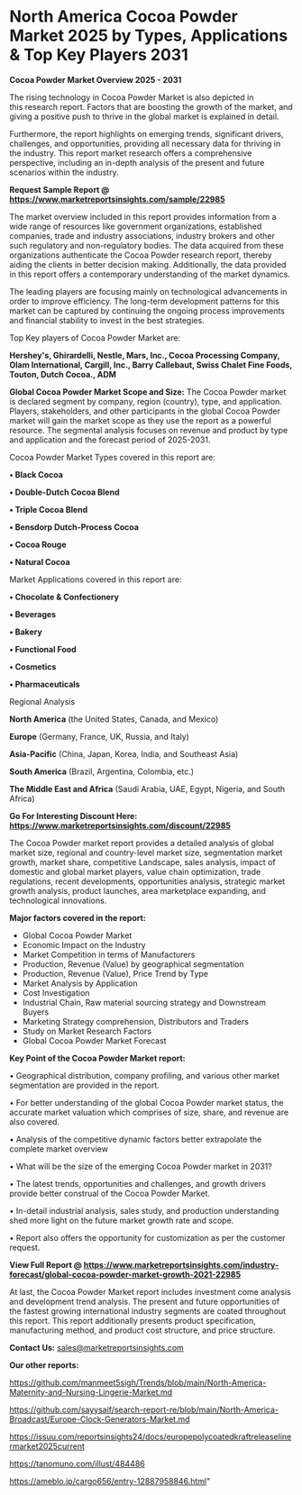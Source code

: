 # North America Cocoa Powder Market 2025 by Types, Applications & Top Key Players 2031

<Strong> Cocoa Powder Market Overview 2025 - 2031</strong>

The rising technology in Cocoa Powder Market is also depicted in this research report. Factors that are boosting the growth of the market, and giving a positive push to thrive in the global market is explained in detail.

Furthermore, the report highlights on emerging trends, significant drivers, challenges, and opportunities, providing all necessary data for thriving in the industry. This report market research offers a comprehensive perspective, including an in-depth analysis of the present and future scenarios within the industry.

<strong>Request Sample Report @ <a href=https://www.marketreportsinsights.com/sample/22985>https://www.marketreportsinsights.com/sample/22985</a></strong>

The market overview included in this report provides information from a wide range of resources like government organizations, established companies, trade and industry associations, industry brokers and other such regulatory and non-regulatory bodies. The data acquired from these organizations authenticate the Cocoa Powder research report, thereby aiding the clients in better decision making. Additionally, the data provided in this report offers a contemporary understanding of the market dynamics.

The leading players are focusing mainly on technological advancements in order to improve efficiency. The long-term development patterns for this market can be captured by continuing the ongoing process improvements and financial stability to invest in the best strategies.

Top Key players of Cocoa Powder Market are:

<strong>Hershey's, Ghirardelli, Nestle, Mars, Inc., Cocoa Processing Company, Olam International, Cargill, Inc., Barry Callebaut, Swiss Chalet Fine Foods, Touton, Dutch Cocoa., ADM</strong>

<strong><b>Global Cocoa Powder Market Scope and Size:</b></strong>
The Cocoa Powder market is declared segment by company, region (country), type, and application. Players, stakeholders, and other participants in the global Cocoa Powder market will gain the market scope as they use the report as a powerful resource. The segmental analysis focuses on revenue and product by type and application and the forecast period of 2025-2031.

Cocoa Powder Market Types covered in this report are:

<strong>• Black Cocoa

• Double-Dutch Cocoa Blend

• Triple Cocoa Blend

• Bensdorp Dutch-Process Cocoa

• Cocoa Rouge

• Natural Cocoa</strong>

Market Applications covered in this report are:

<strong>• Chocolate & Confectionery

• Beverages

• Bakery

• Functional Food

• Cosmetics

• Pharmaceuticals</strong> 

Regional Analysis

<strong>North America</strong> (the United States, Canada, and Mexico)

<strong>Europe</strong> (Germany, France, UK, Russia, and Italy)

<strong>Asia-Pacific</strong> (China, Japan, Korea, India, and Southeast Asia)

<strong>South America</strong> (Brazil, Argentina, Colombia, etc.)

<strong>The Middle East and Africa</strong> (Saudi Arabia, UAE, Egypt, Nigeria, and South Africa)

<strong>Go For Interesting Discount Here: <a href=https://www.marketreportsinsights.com/discount/22985>https://www.marketreportsinsights.com/discount/22985</a></strong>

The Cocoa Powder market report provides a detailed analysis of global market size, regional and country-level market size, segmentation market growth, market share, competitive Landscape, sales analysis, impact of domestic and global market players, value chain optimization, trade regulations, recent developments, opportunities analysis, strategic market growth analysis, product launches, area marketplace expanding, and technological innovations.

<strong><b>Major factors covered in the report:</b></strong>
<ul>
  <li>Global Cocoa Powder Market </li>
  <li>Economic Impact on the Industry</li>
  <li>Market Competition in terms of Manufacturers</li>
  <li>Production, Revenue (Value) by geographical segmentation</li>
  <li>Production, Revenue (Value), Price Trend by Type</li>
  <li>Market Analysis by Application</li>
  <li>Cost Investigation</li>
  <li>Industrial Chain, Raw material sourcing strategy and Downstream Buyers</li>
  <li>Marketing Strategy comprehension, Distributors and Traders</li>
  <li>Study on Market Research Factors</li>
  <li>Global Cocoa Powder Market Forecast</li>
</ul>

<strong><b>Key Point of the Cocoa Powder Market report:</b></strong>

• Geographical distribution, company profiling, and various other market segmentation are provided in the report.

• For better understanding of the global Cocoa Powder market status, the accurate market valuation which comprises of size, share, and revenue are also covered.

• Analysis of the competitive dynamic factors better extrapolate the complete market overview

• What will be the size of the emerging Cocoa Powder market in 2031?

• The latest trends, opportunities and challenges, and growth drivers provide better construal of the Cocoa Powder Market.

• In-detail industrial analysis, sales study, and production understanding shed more light on the future market growth rate and scope.

• Report also offers the opportunity for customization as per the customer request.

<strong><b>View Full Report @ <a href=https://www.marketreportsinsights.com/industry-forecast/global-cocoa-powder-market-growth-2021-22985>https://www.marketreportsinsights.com/industry-forecast/global-cocoa-powder-market-growth-2021-22985</a></b></strong>


At last, the Cocoa Powder Market report includes investment come analysis and development trend analysis. The present and future opportunities of the fastest growing international industry segments are coated throughout this report. This report additionally presents product specification, manufacturing method, and product cost structure, and price structure.

<strong>Contact Us:</strong>
sales@marketreportsinsights.com

<strong>Our other reports:</strong>

<a href=https://github.com/manmeet5sigh/Trends/blob/main/North-America-Maternity-and-Nursing-Lingerie-Market.md>https://github.com/manmeet5sigh/Trends/blob/main/North-America-Maternity-and-Nursing-Lingerie-Market.md</a>

<a href=https://github.com/sayysaif/search-report-re/blob/main/North-America-Broadcast/Europe-Clock-Generators-Market.md>https://github.com/sayysaif/search-report-re/blob/main/North-America-Broadcast/Europe-Clock-Generators-Market.md</a>

<a href=https://issuu.com/reportsinsights24/docs/europepolycoatedkraftreleaselinermarket2025current>https://issuu.com/reportsinsights24/docs/europepolycoatedkraftreleaselinermarket2025current</a>

<a href=https://tanomuno.com/illust/484486>https://tanomuno.com/illust/484486</a>

<a href=https://ameblo.jp/cargo656/entry-12887958846.html>https://ameblo.jp/cargo656/entry-12887958846.html</a>"
